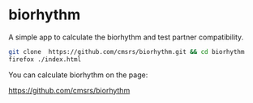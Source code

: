 # biorhythm

A simple app to calculate the biorhythm and test partner compatibility. 

```bash
git clone  https://github.com/cmsrs/biorhythm.git && cd biorhythm
firefox ./index.html
```

You can calculate biorhythm on the page:

https://github.com/cmsrs/biorhythm


